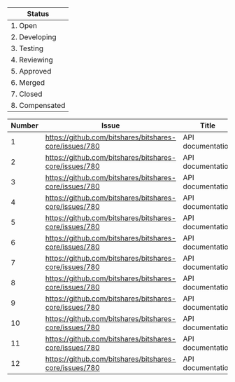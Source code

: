 | Status |
| --- |
| 1. Open |
| 2. Developing |
| 3. Testing |
| 4. Reviewing |
| 5. Approved |
| 6. Merged |
| 7. Closed |
| 8. Compensated |

| Number | Issue | Title | PR | Status | Estimation |
| --- | --- | --- | --- | --- | --- |
| 1 | https://github.com/bitshares/bitshares-core/issues/780 | API documentation | https://github.com/bitshares/bitshares-core/pull/1174 | Reviewing | 5 hours |
| 2 | https://github.com/bitshares/bitshares-core/issues/780 | API documentation | https://github.com/bitshares/bitshares-core/pull/1174 | Reviewing | 5 hours |
| 3 | https://github.com/bitshares/bitshares-core/issues/780 | API documentation | https://github.com/bitshares/bitshares-core/pull/1174 | Reviewing | 5 hours |
| 4 | https://github.com/bitshares/bitshares-core/issues/780 | API documentation | https://github.com/bitshares/bitshares-core/pull/1174 | Reviewing | 5 hours |
| 5 | https://github.com/bitshares/bitshares-core/issues/780 | API documentation | https://github.com/bitshares/bitshares-core/pull/1174 | Reviewing | 5 hours |
| 6 | https://github.com/bitshares/bitshares-core/issues/780 | API documentation | https://github.com/bitshares/bitshares-core/pull/1174 | Reviewing | 5 hours |
| 7 | https://github.com/bitshares/bitshares-core/issues/780 | API documentation | https://github.com/bitshares/bitshares-core/pull/1174 | Reviewing | 5 hours |
| 8 | https://github.com/bitshares/bitshares-core/issues/780 | API documentation | https://github.com/bitshares/bitshares-core/pull/1174 | Reviewing | 5 hours |
| 9 | https://github.com/bitshares/bitshares-core/issues/780 | API documentation | https://github.com/bitshares/bitshares-core/pull/1174 | Reviewing | 5 hours |
| 10 | https://github.com/bitshares/bitshares-core/issues/780 | API documentation | https://github.com/bitshares/bitshares-core/pull/1174 | Reviewing | 5 hours |
| 11 | https://github.com/bitshares/bitshares-core/issues/780 | API documentation | https://github.com/bitshares/bitshares-core/pull/1174 | Reviewing | 5 hours |
| 12 | https://github.com/bitshares/bitshares-core/issues/780 | API documentation | https://github.com/bitshares/bitshares-core/pull/1174 | Reviewing | 5 hours |
